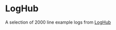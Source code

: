 # LogHub

A selection of 2000 line example logs from <a href="https://github.com/logpai/loghub">LogHub</a>